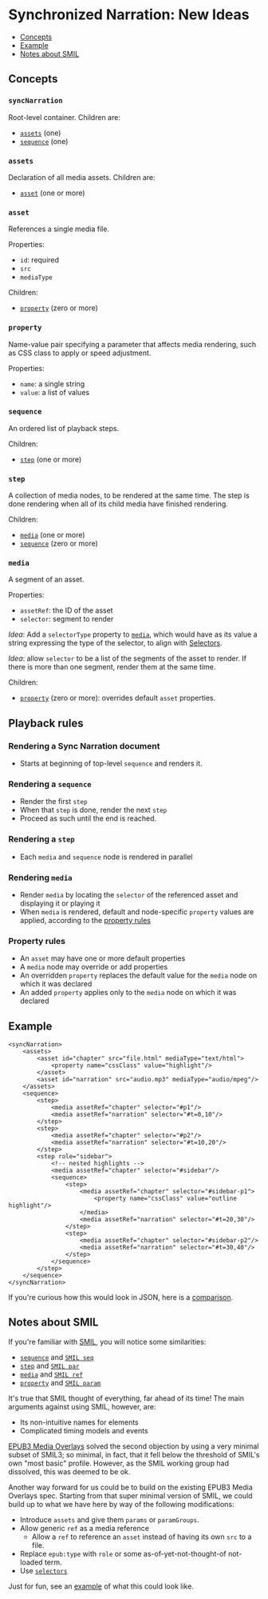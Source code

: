 # Synchronized Narration: New Ideas

* [Concepts](#concepts)
* [Example](#example)
* [Notes about SMIL](#notes-about-smil)

## Concepts

### `syncNarration` 
Root-level container. Children are:
* [`assets`](#assets) (one)
* [`sequence`](#sequence) (one)

### `assets`
Declaration of all media assets. Children are:
* [`asset`](#asset) (one or more)

### `asset`
References a single media file. 

Properties: 
* `id`: required
* `src`
* `mediaType`

Children: 
* [`property`](#property) (zero or more)

### `property`

Name-value pair specifying a parameter that affects media rendering, such as CSS class to apply or speed adjustment.

Properties:
* `name`: a single string
* `value`: a list of values

### `sequence`

An ordered list of playback steps.

Children: 
* [`step`](#step) (one or more)

### `step`

A collection of media nodes, to be rendered at the same time. The step is done rendering when all of its child media have finished rendering.

Children:
* [`media`](#media) (one or more)
* [`sequence`](#sequence) (zero or more)

### `media`

A segment of an asset.

Properties:
* `assetRef`: the ID of the asset
* `selector`: segment to render

_Idea_: Add a `selectorType` property to [`media`](#media), which would have as its value a string expressing the type of the selector, to align with [Selectors](https://www.w3.org/TR/selectors-states/#selectors).

_Idea_: allow `selector` to be a list of the segments of the asset to render. If there is more than one segment, render them at the same time.

Children: 
* [`property`](#property) (zero or more): overrides default `asset` properties.

## Playback rules

### Rendering a Sync Narration document
* Starts at beginning of top-level `sequence` and renders it.

### Rendering a `sequence`
* Render the first `step`
* When that `step` is done, render the next `step`
* Proceed as such until the end is reached.

### Rendering a `step`
* Each `media` and `sequence` node is rendered in parallel

### Rendering `media`
* Render `media` by locating the `selector` of the referenced asset and displaying it or playing it
* When `media` is rendered, default and node-specific `property` values are applied, according to the [property rules](#property-rules)

### Property rules
* An `asset` may have one or more default properties
* A `media` node may override or add properties
* An overridden `property` replaces the default value for the `media` node on which it was declared
* An added `property` applies only to the `media` node on which it was declared

## Example

```
<syncNarration>
    <assets>
        <asset id="chapter" src="file.html" mediaType="text/html">
            <property name="cssClass" value="highlight"/>
        </asset>
        <asset id="narration" src="audio.mp3" mediaType="audio/mpeg"/>
    </assets>
    <sequence>
        <step>
            <media assetRef="chapter" selector="#p1"/>
            <media assetRef="narration" selector="#t=0,10"/>
        </step>
        <step>
            <media assetRef="chapter" selector="#p2"/>
            <media assetRef="narration" selector="#t=10,20"/>
        </step>
        <step role="sidebar">
            <!-- nested highlights -->
            <media assetRef="chapter" selector="#sidebar"/>
            <sequence>
                <step>
                    <media assetRef="chapter" selector="#sidebar-p1">
                        <property name="cssClass" value="outline highlight"/>
                    </media>
                    <media assetRef="narration" selector="#t=20,30"/>
                </step>
                <step>
                    <media assetRef="chapter" selector="#sidebar-p2"/>
                    <media assetRef="narration" selector="#t=30,40"/>
                </step>
            </sequence>
        </step>
    </sequence>
</syncNarration>
```

If you're curious how this would look in JSON, here is a [comparison](https://raw.githack.com/w3c/sync-media-pub/master/drafts/xml-json.html).

## Notes about SMIL

If you're familiar with [SMIL](https://www.w3.org/TR/SMIL3/), you will notice some similarities:
* [`sequence`](#sequence) and [`SMIL seq`](https://www.w3.org/TR/SMIL3/smil-timing.html#edef-seq) 
* [`step`](#step) and [`SMIL par`](https://www.w3.org/TR/SMIL3/smil-timing.html#edef-par)
* [`media`](#media) and [`SMIL ref`](https://www.w3.org/TR/SMIL3/smil-extended-media-object.html#edef-ref)
* [`property`](#property) and [`SMIL param`](https://www.w3.org/TR/SMIL3/smil-extended-media-object.html#edef-param)

It's true that SMIL thought of everything, far ahead of its time! The main arguments against using SMIL, however, are:

* Its non-intuitive names for elements
* Complicated timing models and events

[EPUB3 Media Overlays](https://www.w3.org/publishing/epub/epub-mediaoverlays.html#sec-overlays-def) solved the second objection by using a very minimal subset of SMIL3; so minimal, in fact, that it fell below the threshold of SMIL's own "most basic" profile. However, as the SMIL working group had dissolved, this was deemed to be ok.

Another way forward for us could be to build on the existing EPUB3 Media Overlays spec. Starting from that super minimal version of SMIL, we could build up to what we have here by way of the following modifications:

* Introduce `assets` and give them `params` or `paramGroups`. 
* Allow generic `ref` as a media reference
    * Allow a `ref` to reference an `asset` instead of having its own `src` to a file.
* Replace `epub:type` with `role` or some as-of-yet-not-thought-of not-loaded term.
* Use [`selectors`](https://www.w3.org/TR/selectors-states/#selectors)

Just for fun, see an [example](https://raw.githack.com/w3c/sync-media-pub/master/drafts/xml-json.html#smil) of what this could look like.

